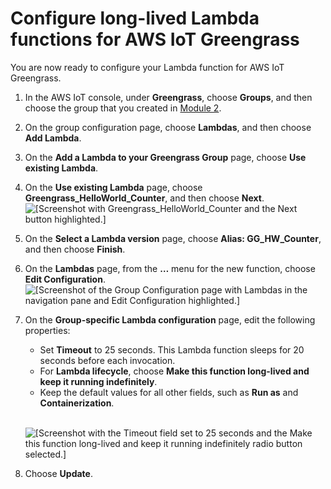 # Configure long\-lived Lambda functions for AWS IoT Greengrass<a name="long-lived"></a>

You are now ready to configure your Lambda function for AWS IoT Greengrass\.

1. In the AWS IoT console, under **Greengrass**, choose **Groups**, and then choose the group that you created in [Module 2](module2.md)\.

1. On the group configuration page, choose **Lambdas**, and then choose **Add Lambda**\.

1. On the **Add a Lambda to your Greengrass Group** page, choose **Use existing Lambda**\.

1. On the **Use existing Lambda** page, choose **Greengrass\_HelloWorld\_Counter**, and then choose **Next**\.  
![\[Screenshot with Greengrass_HelloWorld_Counter and the Next button highlighted.\]](http://docs.aws.amazon.com/greengrass/latest/developerguide/images/gg-get-started-049.png)

1. On the **Select a Lambda version** page, choose **Alias: GG\_HW\_Counter**, and then choose **Finish**\.

1. On the **Lambdas** page, from the **…** menu for the new function, choose **Edit Configuration**\.  
![\[Screenshot of the Group Configuration page with Lambdas in the navigation pane and Edit Configuration highlighted.\]](http://docs.aws.amazon.com/greengrass/latest/developerguide/images/gg-get-started-050.png)

1. On the **Group\-specific Lambda configuration** page, edit the following properties:
   + Set **Timeout** to 25 seconds\. This Lambda function sleeps for 20 seconds before each invocation\.
   + For **Lambda lifecycle**, choose **Make this function long\-lived and keep it running indefinitely**\.
   + Keep the default values for all other fields, such as **Run as** and **Containerization**\.

      
![\[Screenshot with the Timeout field set to 25 seconds and the Make this function long-lived and keep it running indefinitely radio button selected.\]](http://docs.aws.amazon.com/greengrass/latest/developerguide/images/gg-get-started-051.png)

1. Choose **Update**\.